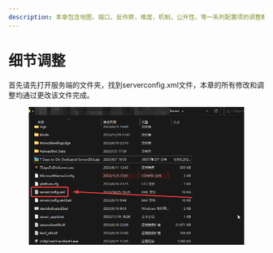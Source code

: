 ```yaml
---
description: 本章包含地图，端口，反作弊，难度，机制，公开性，等一系列配置项的调整教程
---
```


# 细节调整

首先请先打开服务端的文件夹，找到serverconfig.xml文件，本章的所有修改和调整均通过更改该文件完成。

<figure><img src="../../../.gitbook/assets/explorer_2asrfqeoQ0.png" alt=""><figcaption></figcaption></figure>

